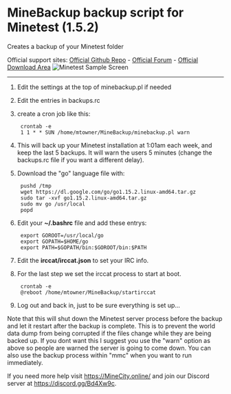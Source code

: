 # MineBackup backup script for Minetest (1.5.2)
Creates a backup of your Minetest folder

Official support sites: [Official Github Repo](https://github.com/fstltna/MineBackup) - [Official Forum](https://minecity.online/index.php/forum/backup-script)  - [Official Download Area](https://minecity.online/index.php/downloads/category/5-server-tools)
![Minetest Sample Screen](https://MineCity.online/minetest_demo.png) 

---

1. Edit the settings at the top of minebackup.pl if needed
2. Edit the entries in backups.rc
3. create a cron job like this:

        crontab -e
        1 1 * * SUN /home/mtowner/MineBackup/minebackup.pl warn

3. This will back up your Minetest installation at 1:01am each week, and keep the last 5 backups. It will warn the users 5 minutes (change the backups.rc file if you want a different delay).

4. Download the "go" language file with:
	
        pushd /tmp
        wget https://dl.google.com/go/go1.15.2.linux-amd64.tar.gz
        sudo tar -xvf go1.15.2.linux-amd64.tar.gz
        sudo mv go /usr/local
        popd

5. Edit your **~/.bashrc** file and add these entrys:

        export GOROOT=/usr/local/go
        export GOPATH=$HOME/go
        export PATH=$GOPATH/bin:$GOROOT/bin:$PATH

6. Edit the **irccat/irccat.json** to set your IRC info.

7. For the last step we set the irccat process to start at boot.

        crontab -e
        @reboot /home/mtowner/MineBackup/startirccat

8. Log out and back in, just to be sure everything is set up...

Note that this will shut down the Minetest server process before the backup and let it restart after the backup is complete. This is to prevent the world data dump from being corrupted if the files change while they are being backed up. If you dont want this I suggest you use the "warn" option as above so people are warned the server is going to come down. You can also use the backup process within "mmc" when you want to run immediately.

If you need more help visit https://MineCity.online/ and join our Discord server at https://discord.gg/Bd4Xw9c.


